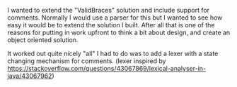 I wanted to extend the "ValidBraces" solution and include support for comments.
Normally I would use a parser for this but I wanted to see how easy it would be to extend the solution I built.
After all that is one of the reasons for putting in work upfront to think a bit about design, and create an object oriented solution.

It worked out quite nicely "all" I had to do was to add a lexer with a state changing mechanism for comments. 
(lexer inspired by https://stackoverflow.com/questions/43067869/lexical-analyser-in-java/43067962)
   
